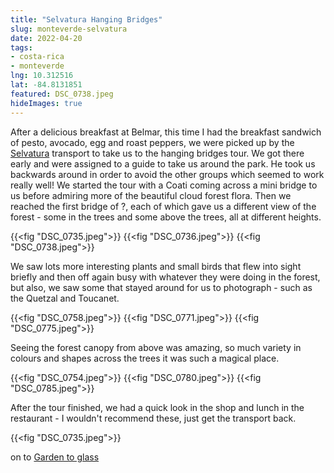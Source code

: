 ```yaml
---
title: "Selvatura Hanging Bridges"
slug: monteverde-selvatura
date: 2022-04-20
tags: 
- costa-rica
- monteverde
lng: 10.312516
lat: -84.8131851
featured: DSC_0738.jpeg
hideImages: true
---
```



After a delicious breakfast at Belmar, this time I had the breakfast sandwich of pesto, avocado, egg and roast peppers, we were picked up by the [Selvatura](https://selvatura.com) transport to take us to the hanging bridges tour.  We got there early and were assigned to a guide to take us around the park. He took us backwards around in order to avoid the other groups which seemed to work really well!  We started the tour with a Coati coming across a mini bridge to us before admiring more of the beautiful cloud forest flora.  Then we reached the first bridge of ?, each of which gave us a different view of the forest - some in the trees and some above the trees, all at different heights. 

{{<fig "DSC_0735.jpeg">}}
{{<fig "DSC_0736.jpeg">}}
{{<fig "DSC_0738.jpeg">}}

We saw lots more interesting plants and small birds that flew into sight briefly and then off again busy with whatever they were doing in the forest, but also, we saw some that stayed around for us to photograph - such as the Quetzal and Toucanet.

{{<fig "DSC_0758.jpeg">}}
{{<fig "DSC_0771.jpeg">}}
{{<fig "DSC_0775.jpeg">}}

Seeing the forest canopy from above was amazing, so much variety in colours and shapes across the trees it was such a magical place. 

{{<fig "DSC_0754.jpeg">}}
{{<fig "DSC_0780.jpeg">}}
{{<fig "DSC_0785.jpeg">}}

After the tour finished, we had a quick look in the shop and lunch in the restaurant - I wouldn't recommend these, just get the transport back. 

{{<fig "DSC_0735.jpeg">}}

<i class="fa fa-arrow-right"></i> on to <a href="/blog/2022/belmar-garden-to-glass">Garden to glass</a>


